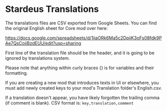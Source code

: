 # Stardeus Translations

The translations files are CSV exported from Google Sheets. You can find the original English sheet for Core mod over here:

https://docs.google.com/spreadsheets/d/1iiaORk6Ma5c2DpijK3oFs08fdk9PAe7QsCoiiBzdEUU/edit?usp=sharing

First line of the translation file should be the header, and it is going to be ignored by translations system.

Please note that anything within curly braces {} is for variables
and their formatting.

If you are creating a new mod that introduces texts in UI or elsewhere, you must add newly created keys to your mod's Translation folder's English.csv.

If a translation doesn't appear, you have likely forgotten the trailing comma (if comment is blank). CSV format is:
`key,translation,comment`